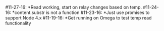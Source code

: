 #11-27-16:
*Read working, start on relay changes based on temp.
#11-24-16:
*content.substr is not a function
#11-23-16:
*Just use promises to support Node 4.x
#11-19-16:
*Get running on Omega to test temp read functionality
